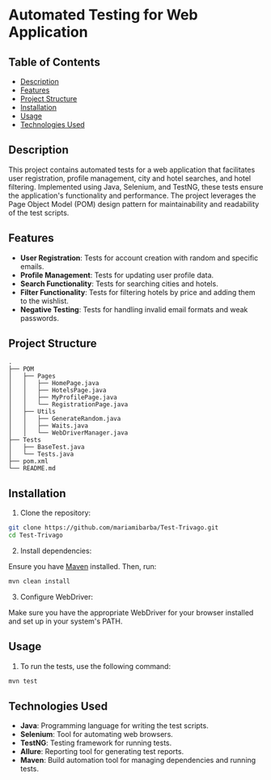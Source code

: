 # Automated Testing for Web Application
## Table of Contents

- [Description](#description)
- [Features](#features)
- [Project Structure](#project-structure)
- [Installation](#installation)
- [Usage](#usage)
- [Technologies Used](#technologies-used)



## Description

This project contains automated tests for a web application that facilitates user registration, profile management, city and hotel searches, and hotel filtering. Implemented using Java, Selenium, and TestNG, these tests ensure the application's functionality and performance. The project leverages the Page Object Model (POM) design pattern for maintainability and readability of the test scripts.

## Features

- **User Registration**: Tests for account creation with random and specific emails.
- **Profile Management**: Tests for updating user profile data.
- **Search Functionality**: Tests for searching cities and hotels.
- **Filter Functionality**: Tests for filtering hotels by price and adding them to the wishlist.
- **Negative Testing**: Tests for handling invalid email formats and weak passwords.

## Project Structure

```plaintext
.
├── POM
│   ├── Pages
│   │   ├── HomePage.java
│   │   ├── HotelsPage.java
│   │   ├── MyProfilePage.java
│   │   └── RegistrationPage.java
│   ├── Utils
│   │   ├── GenerateRandom.java
│   │   ├── Waits.java
│   │   └── WebDriverManager.java
├── Tests
│   ├── BaseTest.java
│   └── Tests.java
├── pom.xml
└── README.md
```

## Installation

1. Clone the repository:

```bash
git clone https://github.com/mariamibarba/Test-Trivago.git
cd Test-Trivago
```

2. Install dependencies:

Ensure you have [Maven](https://maven.apache.org/install.html) installed. Then, run:

```bash
mvn clean install
```

3. Configure WebDriver:

Make sure you have the appropriate WebDriver for your browser installed and set up in your system's PATH.

## Usage

1. To run the tests, use the following command:

```bash
mvn test
```
## Technologies Used

- **Java**: Programming language for writing the test scripts.
- **Selenium**: Tool for automating web browsers.
- **TestNG**: Testing framework for running tests.
- **Allure**: Reporting tool for generating test reports.
- **Maven**: Build automation tool for managing dependencies and running tests.


